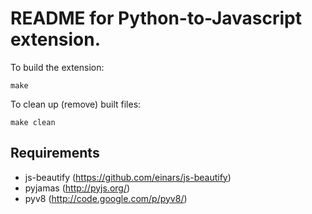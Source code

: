 # README for Python-to-Javascript extension. #

To build the extension:

    make

To clean up (remove) built files:

    make clean

## Requirements ##

* js-beautify (https://github.com/einars/js-beautify)
* pyjamas (http://pyjs.org/)
* pyv8 (http://code.google.com/p/pyv8/)